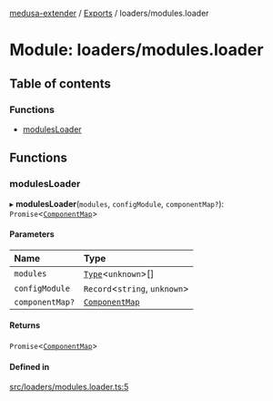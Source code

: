 [medusa-extender](../README.md) / [Exports](../modules.md) / loaders/modules.loader

# Module: loaders/modules.loader

## Table of contents

### Functions

- [modulesLoader](loaders_modules_loader.md#modulesloader)

## Functions

### modulesLoader

▸ **modulesLoader**(`modules`, `configModule`, `componentMap?`): `Promise`<[`ComponentMap`](../classes/core_componentMap.ComponentMap.md)\>

#### Parameters

| Name | Type |
| :------ | :------ |
| `modules` | [`Type`](../interfaces/core_types.Type.md)<`unknown`\>[] |
| `configModule` | `Record`<`string`, `unknown`\> |
| `componentMap?` | [`ComponentMap`](../classes/core_componentMap.ComponentMap.md) |

#### Returns

`Promise`<[`ComponentMap`](../classes/core_componentMap.ComponentMap.md)\>

#### Defined in

[src/loaders/modules.loader.ts:5](https://github.com/octalpixel/medusa-extender/blob/3e7bd11/src/loaders/modules.loader.ts#L5)
